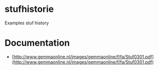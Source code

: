 # stufhistorie
Examples stuf history

# Documentation
- [http://www.gemmaonline.nl/images/gemmaonline/f/fa/Stuf0301.pdf](http://www.gemmaonline.nl/images/gemmaonline/f/fa/Stuf0301.pdf)

